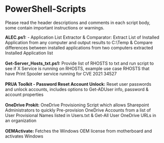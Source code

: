 # PowerShell-Scripts


Please read the header descriptions and comments in each script body, some contain important instructions or warnings.

<b>ALEC.ps1:</b>  - Application List Extractor & Comparator: Extract List of Installed Application from any computer and output results to C:\Temp & Compare differences between installed applications from two computers extracted Installed Application list
<br></br>
<b>Get-Server_Hosts_txt.ps1:</b> Provide list of RHOSTS to txt and run script to see if X Service is running on RHOSTS, example use case RHOSTS that have Print Spooler service running for CVE 2021 34527
<br></br>
<b>PRUA Toolkit - Password Reset Account Unlock:</b> Reset user passwords and unlock accounts, includes options to Get-ADUser info, password & account properties
<br></br>
<b>OneDrive Prokit:</b> OneDrive Provisioning Script which allows Sharepoint Administrators to quickly Pre-provision OneDrive Accounts from a list of User Provisional Names listed in Users.txt & Get-All User OneDrive URLs in an organization
<br></br>
<b>OEMActivate:</b> Fetches the Windows OEM license from motherboard and activates Windows
